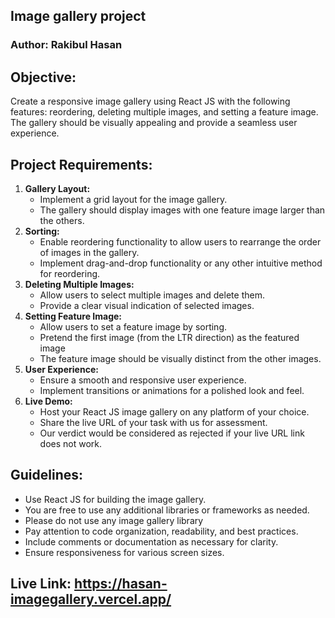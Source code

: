 ## Image gallery project

### Author: Rakibul Hasan

## Objective:
Create a responsive image gallery using React JS with the following features: reordering, deleting multiple images, and setting a feature image. The gallery should be visually appealing and provide a seamless user experience.

## Project Requirements:
1. **Gallery Layout:**
   - Implement a grid layout for the image gallery.
   - The gallery should display images with one feature image larger than the others.
2. **Sorting:**
   - Enable reordering functionality to allow users to rearrange the order of images in the gallery.
   - Implement drag-and-drop functionality or any other intuitive method for reordering.
3. **Deleting Multiple Images:**
   - Allow users to select multiple images and delete them.
   - Provide a clear visual indication of selected images.
4. **Setting Feature Image:**
   - Allow users to set a feature image by sorting.
   - Pretend the first image (from the LTR direction) as the featured image
   - The feature image should be visually distinct from the other images.
5. **User Experience:**
   - Ensure a smooth and responsive user experience.
   - Implement transitions or animations for a polished look and feel.
6. **Live Demo:**
   - Host your React JS image gallery on any platform of your choice.
   - Share the live URL of your task with us for assessment.
   - Our verdict would be considered as rejected if your live URL link does not work.

## Guidelines:
- Use React JS for building the image gallery.
- You are free to use any additional libraries or frameworks as needed.
- Please do not use any image gallery library
- Pay attention to code organization, readability, and best practices.
- Include comments or documentation as necessary for clarity.
- Ensure responsiveness for various screen sizes.


## Live Link: https://hasan-imagegallery.vercel.app/
